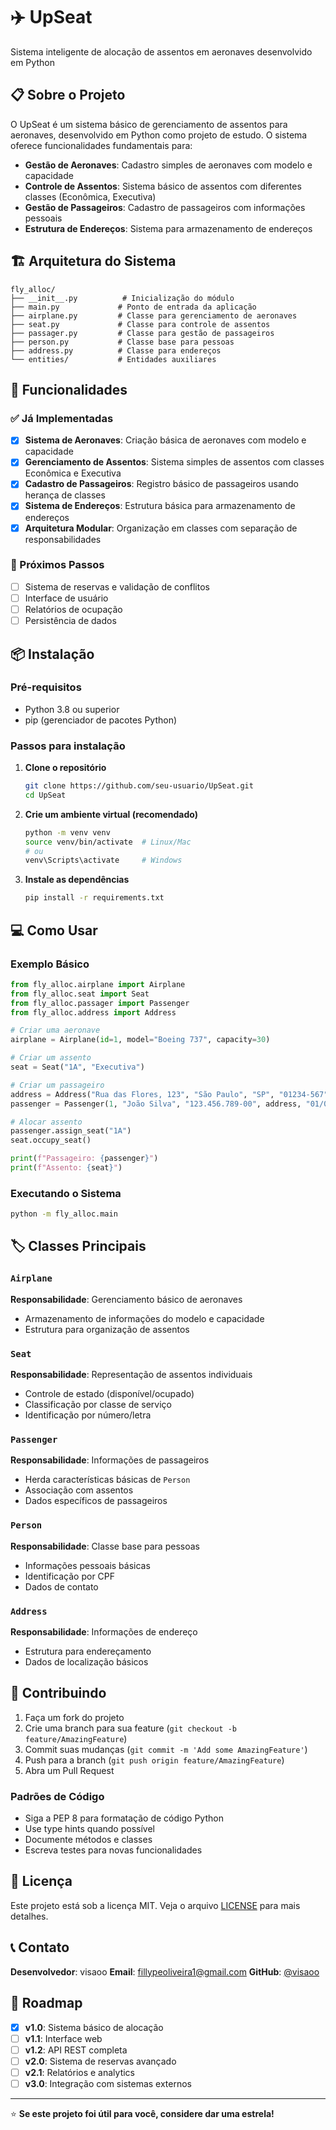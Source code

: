 # ✈️ UpSeat

Sistema inteligente de alocação de assentos em aeronaves desenvolvido em Python

## 📋 Sobre o Projeto

O UpSeat é um sistema básico de gerenciamento de assentos para aeronaves, desenvolvido em Python como projeto de estudo. O sistema oferece funcionalidades fundamentais para:

- **Gestão de Aeronaves**: Cadastro simples de aeronaves com modelo e capacidade
- **Controle de Assentos**: Sistema básico de assentos com diferentes classes (Econômica, Executiva)
- **Gestão de Passageiros**: Cadastro de passageiros com informações pessoais
- **Estrutura de Endereços**: Sistema para armazenamento de endereços

## 🏗️ Arquitetura do Sistema

```
fly_alloc/
├── __init__.py          # Inicialização do módulo
├── main.py             # Ponto de entrada da aplicação
├── airplane.py         # Classe para gerenciamento de aeronaves
├── seat.py             # Classe para controle de assentos
├── passager.py         # Classe para gestão de passageiros
├── person.py           # Classe base para pessoas
├── address.py          # Classe para endereços
└── entities/           # Entidades auxiliares
```

## 🚀 Funcionalidades

### ✅ Já Implementadas
- [x] **Sistema de Aeronaves**: Criação básica de aeronaves com modelo e capacidade
- [x] **Gerenciamento de Assentos**: Sistema simples de assentos com classes Econômica e Executiva
- [x] **Cadastro de Passageiros**: Registro básico de passageiros usando herança de classes
- [x] **Sistema de Endereços**: Estrutura básica para armazenamento de endereços
- [x] **Arquitetura Modular**: Organização em classes com separação de responsabilidades

### 🔄 Próximos Passos
- [ ] Sistema de reservas e validação de conflitos
- [ ] Interface de usuário
- [ ] Relatórios de ocupação
- [ ] Persistência de dados

## 📦 Instalação

### Pré-requisitos
- Python 3.8 ou superior
- pip (gerenciador de pacotes Python)

### Passos para instalação

1. **Clone o repositório**
   ```bash
   git clone https://github.com/seu-usuario/UpSeat.git
   cd UpSeat
   ```

2. **Crie um ambiente virtual (recomendado)**
   ```bash
   python -m venv venv
   source venv/bin/activate  # Linux/Mac
   # ou
   venv\Scripts\activate     # Windows
   ```

3. **Instale as dependências**
   ```bash
   pip install -r requirements.txt
   ```

## 💻 Como Usar

### Exemplo Básico

```python
from fly_alloc.airplane import Airplane
from fly_alloc.seat import Seat
from fly_alloc.passager import Passenger
from fly_alloc.address import Address

# Criar uma aeronave
airplane = Airplane(id=1, model="Boeing 737", capacity=30)

# Criar um assento
seat = Seat("1A", "Executiva")

# Criar um passageiro
address = Address("Rua das Flores, 123", "São Paulo", "SP", "01234-567")
passenger = Passenger(1, "João Silva", "123.456.789-00", address, "01/01/1990")

# Alocar assento
passenger.assign_seat("1A")
seat.occupy_seat()

print(f"Passageiro: {passenger}")
print(f"Assento: {seat}")
```

### Executando o Sistema

```bash
python -m fly_alloc.main
```

## 🏷️ Classes Principais

### `Airplane`
**Responsabilidade**: Gerenciamento básico de aeronaves
- Armazenamento de informações do modelo e capacidade
- Estrutura para organização de assentos

### `Seat`
**Responsabilidade**: Representação de assentos individuais
- Controle de estado (disponível/ocupado)
- Classificação por classe de serviço
- Identificação por número/letra

### `Passenger`
**Responsabilidade**: Informações de passageiros
- Herda características básicas de `Person`
- Associação com assentos
- Dados específicos de passageiros

### `Person`
**Responsabilidade**: Classe base para pessoas
- Informações pessoais básicas
- Identificação por CPF
- Dados de contato

### `Address`
**Responsabilidade**: Informações de endereço
- Estrutura para endereçamento
- Dados de localização básicos

## 🤝 Contribuindo

1. Faça um fork do projeto
2. Crie uma branch para sua feature (`git checkout -b feature/AmazingFeature`)
3. Commit suas mudanças (`git commit -m 'Add some AmazingFeature'`)
4. Push para a branch (`git push origin feature/AmazingFeature`)
5. Abra um Pull Request

### Padrões de Código
- Siga a PEP 8 para formatação de código Python
- Use type hints quando possível
- Documente métodos e classes
- Escreva testes para novas funcionalidades

## 📄 Licença

Este projeto está sob a licença MIT. Veja o arquivo [LICENSE](LICENSE) para mais detalhes.

## 📞 Contato

**Desenvolvedor**: visaoo
**Email**: fillypeoliveira1@gmail.com 
**GitHub**: [@visaoo](https://github.com/visaoo)

## 🎯 Roadmap

- [x] **v1.0**: Sistema básico de alocação
- [ ] **v1.1**: Interface web
- [ ] **v1.2**: API REST completa
- [ ] **v2.0**: Sistema de reservas avançado
- [ ] **v2.1**: Relatórios e analytics
- [ ] **v3.0**: Integração com sistemas externos

---

⭐ **Se este projeto foi útil para você, considere dar uma estrela!** 